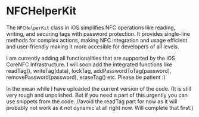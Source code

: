 # NFCHelperKit
The `NFCHelperKit` class in iOS simplifies NFC operations like reading, writing, and securing tags with password protection. It provides single-line methods for complex actions, making NFC integration and usage efficient and user-friendly making it more accesible for developers of all levels. 

I am currently adding all functionalities that are supported by the iOS CoreNFC Infrastructure. I will soon add the integrated functions like readTag(), writeTag(data), lockTag, addPasswordToTag(password), removePassword(password), eraseTag() etc. Please be patient :)

In the mean while I have uploaded the current version of the code. (It is still very rough and unpolished. But if you need a part of this urgently you can use snippets from the code. //avoid the readTag part for now as it will probably not work as it not dynamic at all right now. Will complete that first.) 
